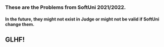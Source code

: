 <h3>These are the Problems from SoftUni 2021/2022.</h3>
<h4>In the future, they might not exist in Judge or might not be valid if SoftUni change them.</h4>
<h2>GLHF!</h2>
